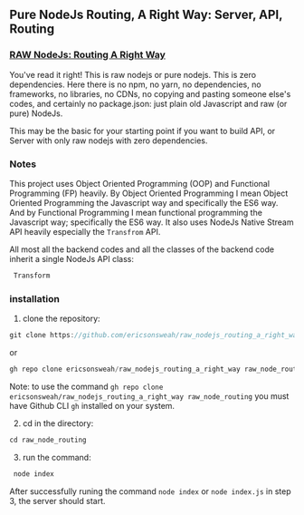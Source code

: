 ## Pure NodeJs Routing, A Right Way: Server, API, Routing

### [RAW NodeJs: Routing A Right Way](https://github.com/ericsonsweah/raw_nodejs_routing_a_right_way "Server, API, Routing")

You've read it right! This is raw nodejs or pure nodejs. This is zero dependencies. Here there is no npm, no yarn, no dependencies, no frameworks, no libraries, no CDNs, no copying and pasting someone else's codes, and certainly no package.json: just plain old Javascript and raw (or pure) NodeJs.

This may be the basic for your starting point if you want to build API, or Server with only raw nodejs with zero dependencies.

### Notes

This project uses Object Oriented Programming (OOP) and Functional Programming (FP) heavily. By Object Oriented Programming I mean Object Oriented Programming the Javascript way and specifically the ES6 way. And by Functional Programming I mean functional programming the Javascript way; specifically the ES6 way. It also uses NodeJs Native Stream API heavily especially the ```Transfrom``` API.

All most all the backend codes and all the classes of the backend code inherit a single NodeJs API class:

```javascript
 Transform
```

### installation

1. clone the repository:

 ```javascript
 git clone https://github.com/ericsonsweah/raw_nodejs_routing_a_right_way raw_node_routing
```

or

  ```javascript
 gh repo clone ericsonsweah/raw_nodejs_routing_a_right_way raw_node_routing
 ```

  Note: to use the command ```gh repo clone ericsonsweah/raw_nodejs_routing_a_right_way raw_node_routing``` you must have  Github CLI ```gh``` installed on your system.

2. cd in the directory:

```javascript
cd raw_node_routing
```

3. run the command:

```javascript
 node index
```

 After successfully runing the command ```node index``` or ```node index.js``` in step 3, the server should start.
